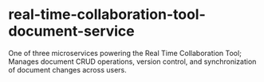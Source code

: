 # real-time-collaboration-tool-document-service
One of three microservices powering the Real Time Collaboration Tool; Manages document CRUD operations, version control, and synchronization of document changes across users.
